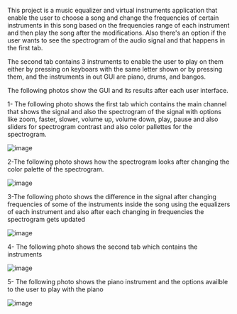 This project is a music equalizer and virtual instruments application that enable the user to choose a song and change the frequencies of certain instruments in this song based on the frequencies range of each 
instrument and then play the song after the modifications.
Also there's an option if the user wants to see the spectrogram of the audio signal and that happens in the first tab.

The second tab contains 3 instruments to enable the user to play on them either by pressing on keyboars with the same letter shown or by pressing them, and the instruments in out GUI are piano, drums, and bangos.

The following photos show the GUI and its results after each user interface.

1- The following photo shows the first tab which contains the main channel that shows the signal and also the spectrogram of the signal with options like zoom, faster, slower, volume up, volume down, play, pause
and also sliders for spectrogram contrast and also color pallettes for the spectrogram.

![image](https://github.com/hagerashraf/Music-equalizer-and-virtual-instruments/assets/61332559/e146762d-8092-4e81-9cee-c9bc8ee1769c) 

2-The following photo shows how the spectrogram looks after changing the color palette of the spectrogram.

![image](https://github.com/hagerashraf/Music-equalizer-and-virtual-instruments/assets/61332559/a35fed65-d9b9-4a3d-a1b5-147905bfad96)

3-The following photo shows the difference in the signal after changing frequencies of some of the instruments inside the song using the equalizers of each instrument and also after each changing in frequencies
the spectrogram gets updated

![image](https://github.com/hagerashraf/Music-equalizer-and-virtual-instruments/assets/61332559/59f40ea1-f2bf-43ac-bfb8-3df4771f673f)

4- The following photo shows the second tab which contains the instruments

![image](https://github.com/hagerashraf/Music-equalizer-and-virtual-instruments/assets/61332559/b2e2cafb-314a-402d-a8f6-66b9823c803c)

5- The following photo shows the piano instrument and the options availble to the user to play with the piano

![image](https://github.com/hagerashraf/Music-equalizer-and-virtual-instruments/assets/61332559/0dc64182-07d7-4047-85b4-27db2197c25d)
